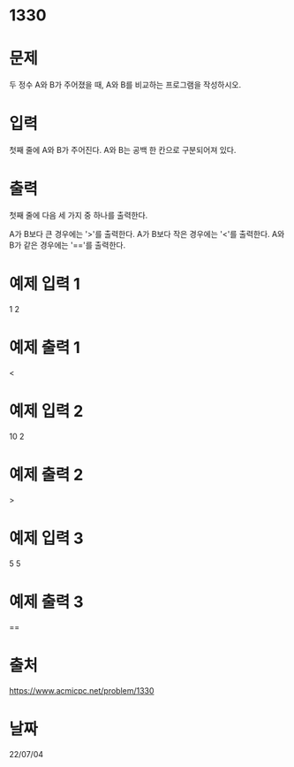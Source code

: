 # 1330

# 문제
두 정수 A와 B가 주어졌을 때, A와 B를 비교하는 프로그램을 작성하시오.

# 입력
첫째 줄에 A와 B가 주어진다. A와 B는 공백 한 칸으로 구분되어져 있다.

# 출력
첫째 줄에 다음 세 가지 중 하나를 출력한다.

A가 B보다 큰 경우에는 '>'를 출력한다.
A가 B보다 작은 경우에는 '<'를 출력한다.
A와 B가 같은 경우에는 '=='를 출력한다.

# 예제 입력 1 
1 2

# 예제 출력 1 
<

# 예제 입력 2 
10 2

# 예제 출력 2 
&#62;

# 예제 입력 3 
5 5

# 예제 출력 3 
==

# 출처
https://www.acmicpc.net/problem/1330

# 날짜
22/07/04
